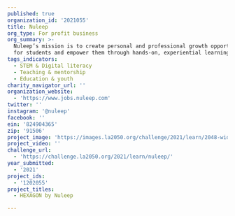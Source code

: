 ```yaml
---
published: true
organization_id: '2021055'
title: Nuleep
org_type: For profit business
org_summary: >-
  Nuleep’s mission is to create personal and professional growth opportunities
  for students and empower them through hands-on, experiential learning.
tags_indicators:
  - STEM & Digital literacy
  - Teaching & mentorship
  - Education & youth
charity_navigator_url: ''
organization_website:
  - 'https://www.jobs.nuleep.com'
twitter: ''
instagram: '@nuleep'
facebook: ''
ein: '824904365'
zip: '91506'
project_image: 'https://images.la2050.org/challenge/2021/learn/2048-wide/nuleep.jpg'
project_video: ''
challenge_url:
  - 'https://challenge.la2050.org/2021/learn/nuleep/'
year_submitted:
  - '2021'
project_ids:
  - '1202055'
project_titles:
  - HEXAGON by Nuleep

---
```

